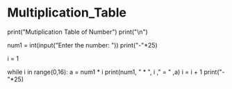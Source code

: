 # Multiplication_Table

print("Mutiplication Table of Number")
print("\n")

num1 = int(input("Enter the number: "))
print("-"*25)

i = 1

while i in range(0,16):
    a = num1 * i
    print(num1, " * ", i ," = " ,a)
    i = i + 1
print("-"*25)
